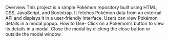 Overview
This project is a simple Pokémon repository built using HTML, CSS, JavaScript, and Bootstrap. It fetches Pokémon data from an external API and displays it in a user-friendly interface. Users can view Pokémon details in a modal popup.
How to Use-
Click on a Pokémon’s button to view its details in a modal.
Close the modal by clicking the close button or outside the modal window.